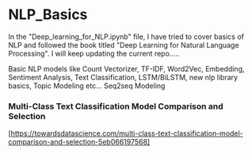 # NLP_Basics
In the "Deep_learning_for_NLP.ipynb" file, I have tried to cover basics of NLP and followed the book titled "Deep Learning for Natural Language Processing".
I will keep updating the current repo.....

Basic NLP models like Count Vectorizer, TF-IDF, Word2Vec, Embedding, Sentiment Analysis, Text Classification, LSTM/BiLSTM, new nlp library basics, Topic Modeling etc... Seq2seq Modeling


### Multi-Class Text Classification Model Comparison and Selection
[https://towardsdatascience.com/multi-class-text-classification-model-comparison-and-selection-5eb066197568]
